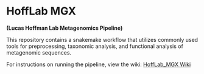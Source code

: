 # HoffLab MGX

**(Lucas Hoffman Lab Metagenomics Pipeline)**

This repository contains a snakemake workflow that utilizes commonly used tools for preprocessing, taxonomic analysis, and functional analysis of metagenomic sequences.

For instructions on running the pipeline, view the wiki: [HoffLab_MGX Wiki](https://github.com/CarsonJM/HoffLab_MGX/wiki)
